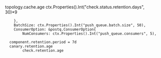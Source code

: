 topology.cache.age
ctx.Properties().Int("check.status.retention.days", 30)*9

		},
		BatchSize: ctx.Properties().Int("push_queue.batch.size", 50),
		ConsumerOption: &postq.ConsumerOption{
			NumConsumers: ctx.Properties().Int("push_queue.consumers", 5),

      component.retention.period = 7d
      canary.retention.age
            check.retention.age
